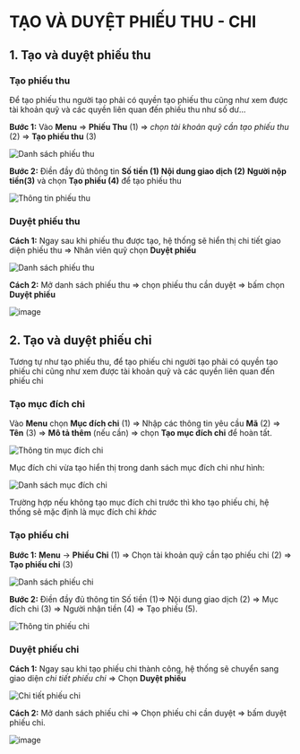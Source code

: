 # TẠO VÀ DUYỆT PHIẾU THU - CHI

## 1. Tạo và duyệt phiếu thu

### Tạo phiếu thu

Để tạo phiếu thu người tạo phải có quyền tạo phiếu thu cũng như xem được tài khoản quỹ và các quyền liên quan đến phiếu thu như số dư...

**Bước 1:** Vào **Menu** => **Phiếu Thu** (1) => *chọn tài khoản quỹ cần tạo phiếu thu* (2) => **Tạo phiếu thu** (3)

![Danh sách phiếu thu](https://user-images.githubusercontent.com/109578103/189828285-37874f85-de56-429f-9307-97a4921f0f00.png)

**Bước 2:** Điền đầy đủ thông tin **Số tiền (1)** **Nội dung giao dịch (2)** **Người nộp tiền(3)** và chọn **Tạo phiếu (4)** để tạo phiếu thu

![Thông tin phiếu thu](https://user-images.githubusercontent.com/109578103/190343178-6355fdf9-6391-43e5-9d4a-5cef325af5c8.png)

### Duyệt phiếu thu

**Cách 1:** Ngay sau khi phiếu thu được tạo, hệ thống sẽ hiển thị chi tiết giao diện phiếu thu => Nhân viên quỹ chọn **Duyệt phiếu**

![Danh sách phiếu thu](https://user-images.githubusercontent.com/109578103/190344842-78e81da9-51b6-4e1b-a694-31c36f4c7c69.png)

**Cách 2:** Mở danh sách phiếu thu => chọn phiếu thu cần duyệt => bấm chọn **Duyệt phiếu**

![image](https://user-images.githubusercontent.com/85599407/192300399-89a13301-29e9-4943-b4ac-a06d35bd5336.png)

## 2. Tạo và duyệt phiếu chi

Tương tự như tạo phiếu thu, để tạo phiếu chi người tạo phải có quyền tạo phiếu chi cũng như xem được tài khoản quỹ và các quyền liên quan đến phiếu chi

 ### Tạo mục đích chi

 Vào **Menu** chọn **Mục đích chi** (1) => Nhập các thông tin yêu cầu **Mã** (2) => **Tên** (3) => **Mô tả thêm** (nếu cần) => chọn  **Tạo mục đích chi** để hoàn tất.
 
 ![Thông tin mục đích chi](https://user-images.githubusercontent.com/109578103/191409676-c5697264-8709-47fe-9e74-8a19e9415db8.png)

Mục đích chi vừa tạo hiển thị trong danh sách mục đích chi như hình:

![Danh sách mục đích chi](https://user-images.githubusercontent.com/109578103/191411959-06bfabbe-4b35-4baa-a4a6-c9dada1eb2b2.png)

Trường hợp nếu không tạo mục đích chi trước thì kho tạo phiếu chi, hệ thống sẽ mặc định là mục đích chi *khác*

 ### Tạo phiếu chi
 
**Bước 1:** **Menu** -> **Phiếu Chi** (1) => Chọn tài khoản quỹ cần tạo phiếu chi (2) => **Tạo phiếu chi** (3)
 
![Danh sách phiếu chi](https://user-images.githubusercontent.com/109578103/191408922-1bb3d40c-4bca-4976-97af-44bfab745648.png)

**Bước 2:** Điền đầy đủ thông tin Số tiền (1)=> Nội dung giao dịch (2) => Mục đích chi (3) => Người nhận tiền (4) => Tạo phiếu (5).

![Thông tin phiếu chi](https://user-images.githubusercontent.com/109578103/191414528-622c69a7-6517-4fa5-ac48-0ce56d1cf3c1.png)

### Duyệt phiếu chi

**Cách 1:** Ngay sau khi tạo phiếu chi thành công, hệ thống sẽ chuyển sang giao diện *chi tiết phiếu chi* => Chọn **Duyệt phiếu**

![Chi tiết phiếu chi](https://user-images.githubusercontent.com/109578103/191416207-213be982-e0b0-4c62-956d-a01596b641dd.png)

**Cách 2:** Mở danh sách phiếu chi => Chọn phiếu chi cần duyệt => bấm duyệt phiếu chi.

![image](https://user-images.githubusercontent.com/85599407/192308846-fb22808f-8efc-4841-9442-a22bd8389472.png)


